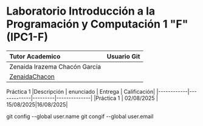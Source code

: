 # Laboratorio Introducción a la Programación y Computación 1 "F" (IPC1-F)

| Tutor Academico                 |                                   Usuario Git   |
| :------------------------------ |  ---------------------------------------------: |
| Zenaida Irazema Chacón García   | 
[ZenaidaChacon](https://github.com/ZenaidaChacon) |


Práctica 1
|Descripción | enunciado   | Entrega | Calificación|
|------------|-------------|---------|--------------|
|Práctica 1  | 02/08/2025  | 15/08/2025|16/08/2025|





git config --global user.name <usuario git>
git congif --global user.email <correo de git>
